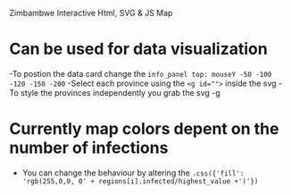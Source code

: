 Zimbambwe Interactive Html, SVG & JS Map

# Can be used for data visualization

-To postion the data card change the ``info_panel top: mouseY -50 -100 -120 -150 -200``
-Select each province using the ``<g id="">`` inside the svg
-To style the provinces independently you grab the svg -g 

# Currently map colors depent on the number of infections
- You can change the behaviour by altering the ``.css({'fill': 'rgb(255,0,0, 0' + regions[i].infected/highest_value +')'})``
